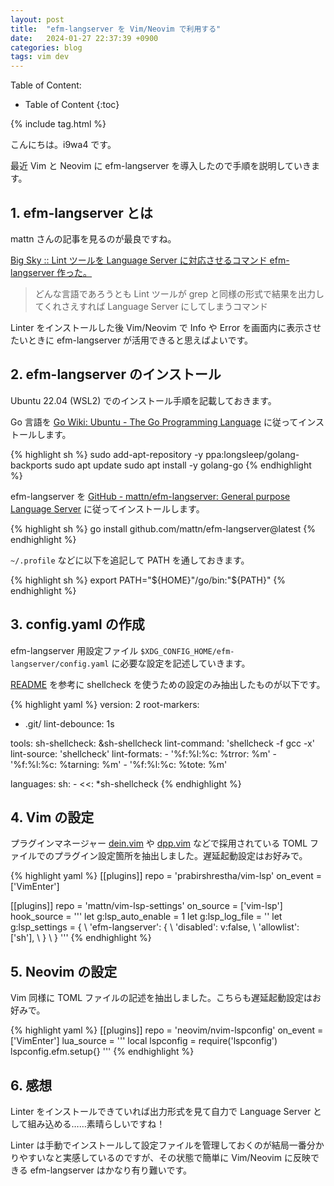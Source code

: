 ```yaml
---
layout: post
title:  "efm-langserver を Vim/Neovim で利用する"
date:   2024-01-27 22:37:39 +0900
categories: blog
tags: vim dev
---
```


Table of Content:
- Table of Content
{:toc}

{% include tag.html %}

<!-- # h1 -->

こんにちは。i9wa4 です。

最近 Vim と Neovim に efm-langserver を導入したので手順を説明していきます。

## 1. efm-langserver とは

mattn さんの記事を見るのが最良ですね。

[Big Sky :: Lint ツールを Language Server に対応させるコマンド efm-langserver 作った。](https://mattn.kaoriya.net/software/lang/go/20190205190203.htm)

> どんな言語であろうとも Lint ツールが grep と同様の形式で結果を出力してくれさえすれば Language Server にしてしまうコマンド

Linter をインストールした後 Vim/Neovim で Info や Error を画面内に表示させたいときに efm-langserver が活用できると思えばよいです。

## 2. efm-langserver のインストール

Ubuntu 22.04 (WSL2) でのインストール手順を記載しておきます。

Go 言語を [Go Wiki: Ubuntu - The Go Programming Language](https://go.dev/wiki/Ubuntu) に従ってインストールします。

{% highlight sh %}
sudo add-apt-repository -y ppa:longsleep/golang-backports
sudo apt update
sudo apt install -y golang-go
{% endhighlight %}

efm-langserver を [GitHub - mattn/efm-langserver: General purpose Language Server](https://github.com/mattn/efm-langserver#installation) に従ってインストールします。

{% highlight sh %}
go install github.com/mattn/efm-langserver@latest
{% endhighlight %}

`~/.profile` などに以下を追記して PATH を通しておきます。

{% highlight sh %}
export PATH="${HOME}"/go/bin:"${PATH}"
{% endhighlight %}

## 3. config.yaml の作成

efm-langserver 用設定ファイル `$XDG_CONFIG_HOME/efm-langserver/config.yaml` に必要な設定を記述していきます。

[README](https://github.com/mattn/efm-langserver#example-for-configyaml) を参考に shellcheck を使うための設定のみ抽出したものが以下です。

{% highlight yaml %}
version: 2
root-markers:
  - .git/
lint-debounce: 1s

tools:
  sh-shellcheck: &sh-shellcheck
    lint-command: 'shellcheck -f gcc -x'
    lint-source: 'shellcheck'
    lint-formats:
      - '%f:%l:%c: %trror: %m'
      - '%f:%l:%c: %tarning: %m'
      - '%f:%l:%c: %tote: %m'

languages:
  sh:
    - <<: *sh-shellcheck
{% endhighlight %}

## 4. Vim の設定

プラグインマネージャー [dein.vim](https://github.com/Shougo/dein.vim) や [dpp.vim](https://github.com/Shougo/dpp.vim) などで採用されている TOML ファイルでのプラグイン設定箇所を抽出しました。遅延起動設定はお好みで。

{% highlight yaml %}
[[plugins]]
repo = 'prabirshrestha/vim-lsp'
on_event = ['VimEnter']

[[plugins]]
repo = 'mattn/vim-lsp-settings'
on_source = ['vim-lsp']
hook_source = '''
let g:lsp_auto_enable = 1
let g:lsp_log_file = ''
let g:lsp_settings = {
  \   'efm-langserver': {
  \     'disabled': v:false,
  \     'allowlist': ['sh'],
  \   }
  \ }
'''
{% endhighlight %}

## 5. Neovim の設定

Vim 同様に TOML ファイルの記述を抽出しました。こちらも遅延起動設定はお好みで。

{% highlight yaml %}
[[plugins]]
repo = 'neovim/nvim-lspconfig'
on_event = ['VimEnter']
lua_source = '''
local lspconfig = require('lspconfig')
lspconfig.efm.setup{}
'''
{% endhighlight %}

## 6. 感想

Linter をインストールできていれば出力形式を見て自力で Language Server として組み込める……素晴らしいですね！

Linter は手動でインストールして設定ファイルを管理しておくのが結局一番分かりやすいなと実感しているのですが、その状態で簡単に Vim/Neovim に反映できる efm-langserver はかなり有り難いです。
